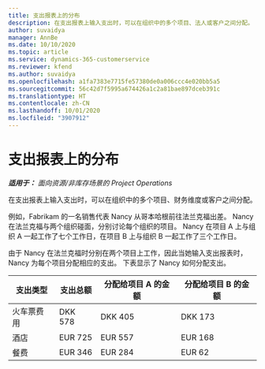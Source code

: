 ```yaml
---
title: 支出报表上的分布
description: 在支出报表上输入支出时，可以在组织中的多个项目、法人或客户之间分配。
author: suvaidya
manager: AnnBe
ms.date: 10/10/2020
ms.topic: article
ms.service: dynamics-365-customerservice
ms.reviewer: kfend
ms.author: suvaidya
ms.openlocfilehash: a1fa7383e7715fe57380de0a006ccc4e020bb5a5
ms.sourcegitcommit: 56c42d7f5995a674426a1c2a81bae897dceb391c
ms.translationtype: HT
ms.contentlocale: zh-CN
ms.lasthandoff: 10/01/2020
ms.locfileid: "3907912"
---
```

# <a name="distributions-on-an-expense-report"></a>支出报表上的分布

_**适用于：** 面向资源/非库存场景的 Project Operations_

在支出报表上输入支出时，可以在组织中的多个项目、财务维度或客户之间分配。

例如，Fabrikam 的一名销售代表 Nancy 从哥本哈根前往法兰克福出差。 Nancy 在法兰克福与两个组织碰面，分别讨论每个组织的项目。 Nancy 在项目 A 上与组织 A 一起工作了七个工作日，在项目 B 上与组织 B 一起工作了三个工作日。

由于 Nancy 在法兰克福时分别在两个项目上工作，因此当她输入支出报表时，Nancy 为每个项目分配相应的支出。 下表显示了 Nancy 如何分配支出。

| 支出类型 | 支出总额 | 分配给项目 A 的金额 | 分配给项目 B 的金额 |
|--------------|----------------------|---------------------------------|---------------------------------|
| 火车票费用   | DKK 578              | DKK 405                         | DKK 173                         |
| 酒店        | EUR 725              | EUR 557                         | EUR 168                         |
| 餐费        | EUR 346              | EUR 284                         | EUR 62                          |
